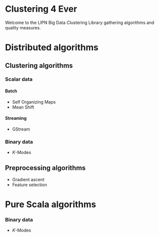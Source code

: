 # Clustering 4 Ever

Welcome to the LIPN Big Data Clustering Library gathering algorithms and quality measures. 

# Distributed algorithms 

## Clustering algorithms

### Scalar data

#### Batch
* Self Organizing Maps
* Mean Shift

#### Streaming
* GStream

### Binary data
* _K_-Modes

## Preprocessing algorithms
* Gradient ascent
* Feature selection

# Pure Scala algorithms

### Binary data
* _K_-Modes